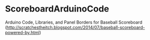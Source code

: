 ScoreboardArduinoCode
=====================

Arduino Code, Libraries, and Panel Borders for Baseball Scoreboard (http://scratchestheitch.blogspot.com/2014/07/baseball-scoreboard-powered-by.html)
